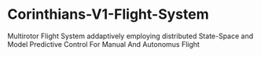 # Corinthians-V1-Flight-System
Multirotor Flight System addaptively employing distributed State-Space and Model Predictive Control For Manual And Autonomus Flight
